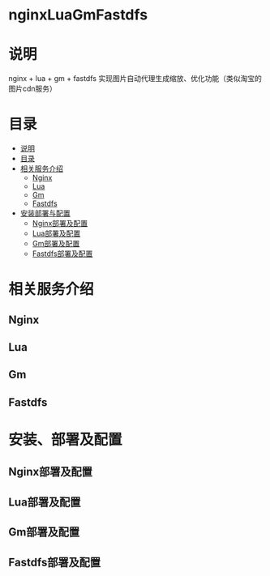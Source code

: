 nginxLuaGmFastdfs
===

说明
===
nginx + lua + gm + fastdfs 实现图片自动代理生成缩放、优化功能（类似淘宝的图片cdn服务）

目录
===
* [说明](#说明)
* [目录](#目录)
* [相关服务介绍](#相关服务介绍)
	* [Nginx](#Nginx)
	* [Lua](#Lua)
	* [Gm](#Gm)
	* [Fastdfs](#Fastdfs) 
* [安装部署与配置](#安装部署与配置)
	* [Nginx部署及配置](#Nginx部署及配置)
	* [Lua部署及配置](#Lua部署及配置)
	* [Gm部署及配置](#Gm部署及配置)
	* [Fastdfs部署及配置](#Fastdfs部署及配置)

相关服务介绍
==========

Nginx
-----

Lua
---

Gm
---

Fastdfs
-------

安装、部署及配置
============

Nginx部署及配置
-------------

Lua部署及配置
------------

Gm部署及配置
----------

Fastdfs部署及配置
-------------
